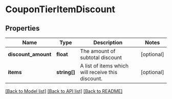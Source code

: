 # CouponTierItemDiscount

## Properties
Name | Type | Description | Notes
------------ | ------------- | ------------- | -------------
**discount_amount** | **float** | The amount of subtotal discount | [optional] 
**items** | **string[]** | A list of items which will receive this discount. | [optional] 

[[Back to Model list]](../README.md#documentation-for-models) [[Back to API list]](../README.md#documentation-for-api-endpoints) [[Back to README]](../README.md)



